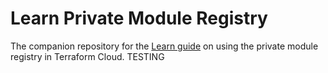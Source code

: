 # Learn Private Module Registry

The companion repository for the [Learn guide](https://learn.hashicorp.com/terraform/modules/private-modules) on using the private module registry in Terraform Cloud.
TESTING 
